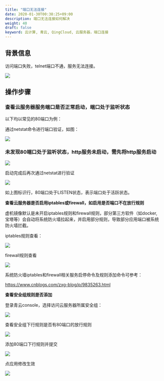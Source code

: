 ```yaml
---
title: "端口无法连接"
date: 2020-01-30T00:38:25+09:00
description: 端口无法连接如何解决
weight: 40
draft: false
keyword: 云计算, 青云, QingCloud, 云服务器，端口连接
---
```


## 背景信息

访问端口失败，telnet端口不通，服务无法连接。

![](/compute/vm/_images/telnet.png)

## 操作步骤

### 查看云服务器服务端口是否正常启动，端口处于监听状态

以下均以常见的80端口为例：

通过netstat命令进行端口验证，如图：

![](/compute/vm/_images/netstat80no.png)

### 未发现80端口处于监听状态，http服务未启动，需先将http服务启动

![](/compute/vm/_images/starthttpd.png)

启动完成后再次通过netstat进行验证

![](/compute/vm/_images/netstat80yes.png)

如上图标识行，80端口处于LISTEN状态，表示端口处于活跃状态。



**查看云服务器是否启用iptables或firewall，如启用是否端口不在放行规则**

虚机镜像默认是未开启iptables规则和firewall规则，部分第三方软件（如docker,宝塔等）会自动将系统防火墙拉起来，并启用部分规则，导致部分应用端口被系统防火墙拦截。

iptables规则查看：

![](/compute/vm/_images/iptables.png)

firewall规则查看

![](/compute/vm/_images/firewall.png)



系统防火墙iptables和firewall相关服务启停命令及规则添加命令可参考：

https://www.cnblogs.com/zxg-blog/p/9835263.html



**查看安全组规则是否添加**

登录青云console，选择访问云服务器所属安全组：

![](/compute/vm/_images/anquanzu.png)

查看安全组下行规则是否有80端口的放行规则

![](/compute/vm/_images/showanquanzu.png)

添加80端口下行规则并提交



![](/compute/vm/_images/add80.png)

点应用修改生效

![](/compute/vm/_images/applay.png)
